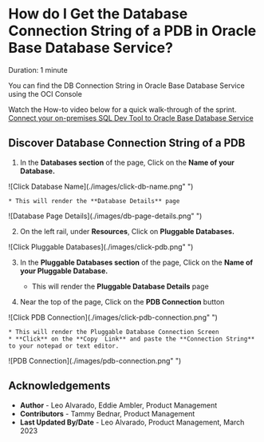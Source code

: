# How do I Get the Database Connection String of a PDB in Oracle Base Database Service?
Duration: 1 minute

You can find the DB Connection String in Oracle Base Database Service using the OCI Console

Watch the How-to video below for a quick walk-through of the sprint.
[Connect your on-premises SQL Dev Tool to Oracle Base Database Service](youtube:3bJ3JlpGlPo)
 
## Discover Database Connection String of a PDB

1. In the **Databases section** of the page, Click on the **Name of your Database.**

  ![Click Database Name](./images/click-db-name.png" ")

    * This will render the **Database Details** page

  ![Database Page Details](./images/db-page-details.png" ")

2. On the left rail, under **Resources**, Click on **Pluggable Databases.**

  ![Click Pluggable Databases](./images/click-pdb.png" ")

3. In the **Pluggable Databases section** of the page, Click on the **Name of your Pluggable Database.**

    * This will render the **Pluggable Database Details** page

4. Near the top of the page, Click on the **PDB Connection** button

  ![Click PDB Connection](./images/click-pdb-connection.png" ")

    * This will render the Pluggable Database Connection Screen
    * **Click** on the **Copy  Link** and paste the **Connection String** to your notepad or text editor.

  ![PDB Connection](./images/pdb-connection.png" ")



## Acknowledgements
* **Author** - Leo Alvarado, Eddie Ambler, Product Management
* **Contributors** -  Tammy Bednar, Product Management
* **Last Updated By/Date** - Leo Alvarado, Product Management, March 2023
